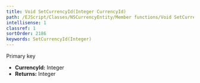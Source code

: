 ```yaml
---
title: Void SetCurrencyId(Integer CurrencyId)
path: /EJScript/Classes/NSCurrencyEntity/Member functions/Void SetCurrencyId(Integer p_0)
intellisense: 1
classref: 1
sortOrder: 2186
keywords: SetCurrencyId(Integer)
---
```



Primary key



* **CurrencyId:** Integer
* **Returns:** Integer


